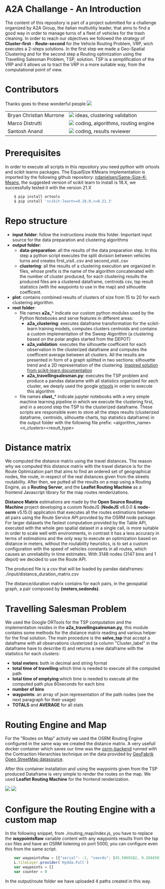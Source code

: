 # A2A Challange - An Introduction

The content of this repository is part of a project submitted for a challenge organized by A2A Group, the italian multiutiliy leader, that aims to find a good way in order to manage turns of a fleet of vehicles for the trash cleaning.
In order to reach our objectives we followed the strategy of **Cluster-first** - **Route-second** for the Vehicle Routing Problem, VRP, wich executes a 2-steps solutions. In the first step we made a Geo-Spatial Clustering and for the second step a Routing optimization using the Travelling Salesman Problem, TSP, solution. TSP is a semplification of the VRP and it allows us to tract the VRP in a more suitable way, from the computational point of view.

# Contributors 
Thanks goes to these wonderful people <img src="https://cdn1.iconfinder.com/data/icons/addiction-drugs-2/24/addiction_Coffee_1-24.png" />
<table>
    <tr>
        <td>Bryan Christian Murrone</td>
        <td><img src="https://cdn3.iconfinder.com/data/icons/technology-1-1/512/technology-machine-electronic-device-23-16.png"/> ideas, clustering validation</td>
    </tr>
    <tr>
        <td>Marco Distrutti</td>
        <td><img src="https://cdn2.iconfinder.com/data/icons/business-process-1/512/epc-16.png"/> coding, algorithms, routing engine</td>
    </tr>
    <tr>
        <td>Santosh Anand</td>
        <td><img src="https://cdn2.iconfinder.com/data/icons/miscellaneous-37/100/improving_quality_chart-16.png"/> coding, results reviewer</td>
    </tr>
</table>

# Prerequisites

In order to execute all scripts in this repository you need python with ortools and scikit learns packages. The EqualSize KMeans implementation is imported by the following github repository: [ndanielsen/Same-Size-K-Means](https://github.com/ndanielsen/Same-Size-K-Means), the suggested version of scikit learn to install is 18.X, we successfully tested it with the version 21.X

```sh
    $ pip install ortools
    $ pip install 'scikit-learn>=0.18.0,<=0.21.3'
```

# Repo structure

- **input folder**: follow the instructions inside this folder. Important input source for the data preparation and clustering algorithms
- **output folder**: 
    - **data-preparation**: all the results of the data preparation step. In this step a python script executes the split division between vehicles turns and creates first_visit.<YYYYmmdd>.csv and second_visit.<YYYYmmdd>.csv
    - **clustering**: all the results of a clustering execution are organized in files, whose prefix is the name of the algorithm concatenated with the number of cluster produced, for each clustering results the produced files are a clustered dataframe, centroids csv, tsp result statistics (with the waypoints to use in the map) and silhouette coefficent.
- **plot**: contains combined results of clusters of size from 15 to 20 for each clustering algorithm.
- **root folder**: 
    - file names **a2a_*** indicate our custom python modules used by the Python Notebooks and serve features in different areas:
        - **a2a_clustering**: executes dataframe transformation for the scikit-learn training models, computes clusters centroids and contains a custom implementation of the Sweep Algorithm (a clustering based on the polar angles started from the DEPOT)
        - **a2a_validation**: executes the silhouette coefficent for each observation in the clusterized dataframe and computes the coefficent average between all clusters. All the results are presented in form of a graph splitted in two sections: silhouette trend and a 2D representation of the clustering. [Inspired solution from scikit-learn documentation](https://scikit-learn.org/stable/auto_examples/cluster/plot_kmeans_silhouette_analysis.html)
        - **a2a_travellingsalesman.py**: executes the TSP problem and produce a pandas datarame with all statistics organized for aech cluster, we deeply used the google [ortools](https://developers.google.com/optimization/introduction/overview) in order to execute this algorithm
    - file names **clust_*** indicate jupyter notebooks with a very simple machine learning pipeline in which we execute the clustering first, and in a second step the TSP to the clusterized dataframe. These scripts are responsible even to store all the steps results (clusterized dataframe, centroids, silhouette charts, tsp statistics dataframe) in the output folder with the following file prefix: <algorithm_name>_<n_clusters>_<result_type>

# Distance matrix

We computed the distance matrix using the travel distances. The reason why we computed this distance matrix with the travel distance is for the Route Optimization part that aims to find an ordered set of geographical nodes, the route, in respect of the real distances given from the streets routability. After then, we putted all the results on a map using a Routing Engine, as a **Routing Server**, and the **Leaflet Routing Machine** as a frontend Javascript library for the map routes renderizations.

**Distance Matrix** estimations are made by the **Open Source Routing Machine** project developing a custom NodeJS (**NodeJS** v8.0.0 & **node-osrm** v5.15.0) application that executes all the routes estimations between all pairs using the Route Service API provided by the OSRM node package. For larger datasets the fastest computation provided by the Table API, executed with the whole geo spatial dataset in a single call, is more suitable in order to scale well with environments, in contrast it has a less accuracy in terms of estimations and the only way to execute an optimization based on distance in meters, without the routability heuristics, is to set a custom configuration with the speed of vehicles constants in all routes, which causes an unreliability in time estimates. With 3148 nodes (3147 bins and 1 depot) we decided to use the Route API.

The produced file is a csv that will be loaded by pandas dataframes: ./input/distance_duration_matrix.csv

The distance/duration matrix contains for each pairs, in the geospatial graph, a pair composed by **(meters,sedonds)**.

# Travelling Salesman Problem

We used the Google ORTools for the TSP computation and the implementation resides in the **a2a_travellingsalesman.py**, this module contains some methods for the distance matrix reading and various helper for the final solution. The main procedure is the **solve_tsp** that accept a dataframe with all observations clusterized (a column "Cluster_label" in the dataframe have to describe it) and returns a new dataframe with the statistics for each clusters:

 - **total meters**: both in decimal and string format
 - **total time of travelling**:which time is needed to execute all the computed path
 - **total time of emptying**:which time is needed to execute all the computed path plus 60seconds for each bins
 - **number of bins**
 - **waypoints**: an array of json representation of the path nodes (see the next paragraph for their usage)
 - **TOTALS** and **AVERAGE** for all stats

# Routing Engine and Map

For the "Routes on Map" activity we used the OSRM Routing Engine configured in the same way we created the distance matrix. A very usefull docker container which saves our time was the [osrm-backend](https://hub.docker.com/r/osrm/osrm-backend/) runned with the Contraction Hierarchies technique on the data provided by [GeoFabrik Open StreetMap datasource](https://download.geofabrik.de/europe/italy.html).

After this container installation and using the waypoints given from the TSP produced Dataframe is very simple to render the routes on the map. We used **Leaflet Routing Machine** for the frontend renderization.

<img src="https://github.com/kayne87/a2a-challange/blob/master/output/routes/path.PNG?raw=true" />

<img src="https://github.com/kayne87/a2a-challange/blob/master/output/routes/path_with_directions.png?raw=true" />

# Configure the Routing Engine with a custom map

In the following snippet, from ./routing_map/index.js, you have to replace the **waypointsRaw** variable content with any waypoints results from the tsp csv files and have an OSRM listening on port 5000, you can configure even this from the same script.

```js
    var waypointsRaw = [{"serial": -1, "coords": [45.5069182, 9.2684501]},...{...}];
    L.tileLayer.provider('Hydda.Full')
    var waypoints = []
    var counter = 0
```

In the output/route folder we have uploaded 4 paths created in this way.
